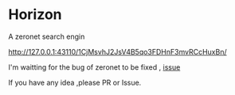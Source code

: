 # Horizon


A zeronet search engin

http://127.0.0.1:43110/1CjMsvhJ2JsV4B5qo3FDHnF3mvRCcHuxBn/

I'm waitting for the bug of zeronet to be fixed , [issue](https://github.com/HelloZeroNet/ZeroNet/issues/1546)


If you have any idea ,please PR or Issue. 
